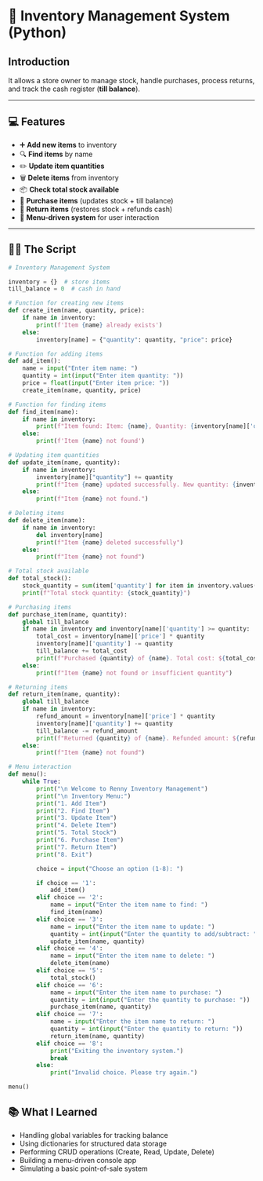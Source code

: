 # 🏪 Inventory Management System (Python)

## Introduction  
It allows a store owner to manage stock, handle purchases, process returns, and track the cash register (**till balance**).  


---

## 💻 Features
- ➕ **Add new items** to inventory  
- 🔍 **Find items** by name  
- ✏️ **Update item quantities**  
- 🗑️ **Delete items** from inventory  
- 📦 **Check total stock available**  
- 🛒 **Purchase items** (updates stock + till balance)  
- 🔄 **Return items** (restores stock + refunds cash)  
- 📜 **Menu-driven system** for user interaction  

---

## 🧑‍💻 The Script
```python
# Inventory Management System

inventory = {}  # store items
till_balance = 0  # cash in hand

# Function for creating new items
def create_item(name, quantity, price):
    if name in inventory:
        print(f'Item {name} already exists')
    else:
        inventory[name] = {"quantity": quantity, "price": price}

# Function for adding items
def add_item():
    name = input("Enter item name: ")
    quantity = int(input("Enter item quantity: "))
    price = float(input("Enter item price: "))
    create_item(name, quantity, price)

# Function for finding items
def find_item(name):
    if name in inventory:
        print(f"Item found: Item: {name}, Quantity: {inventory[name]['quantity']}, Price: {inventory[name]['price']}")
    else:
        print(f'Item {name} not found')

# Updating item quantities
def update_item(name, quantity):
    if name in inventory:
        inventory[name]["quantity"] += quantity
        print(f"Item {name} updated successfully. New quantity: {inventory[name]['quantity']}")
    else:
        print(f"Item {name} not found.")

# Deleting items
def delete_item(name):
    if name in inventory:
        del inventory[name]
        print(f"Item {name} deleted successfully")
    else:
        print(f"Item {name} not found")

# Total stock available
def total_stock():
    stock_quantity = sum(item['quantity'] for item in inventory.values())
    print(f"Total stock quantity: {stock_quantity}")

# Purchasing items
def purchase_item(name, quantity):
    global till_balance
    if name in inventory and inventory[name]['quantity'] >= quantity:
        total_cost = inventory[name]['price'] * quantity
        inventory[name]['quantity'] -= quantity
        till_balance += total_cost
        print(f"Purchased {quantity} of {name}. Total cost: ${total_cost}. Till balance: ${till_balance}")
    else:
        print(f"Item {name} not found or insufficient quantity")

# Returning items
def return_item(name, quantity):
    global till_balance
    if name in inventory:
        refund_amount = inventory[name]['price'] * quantity
        inventory[name]['quantity'] += quantity
        till_balance -= refund_amount
        print(f"Returned {quantity} of {name}. Refunded amount: ${refund_amount}. Till balance: ${till_balance}")
    else:
        print(f"Item {name} not found")

# Menu interaction
def menu():
    while True:
        print("\n Welcome to Renny Inventory Management")
        print("\n Inventory Menu:")
        print("1. Add Item")
        print("2. Find Item")
        print("3. Update Item")
        print("4. Delete Item")
        print("5. Total Stock")
        print("6. Purchase Item")
        print("7. Return Item")
        print("8. Exit")

        choice = input("Choose an option (1-8): ")

        if choice == '1':
            add_item()
        elif choice == '2':
            name = input("Enter the item name to find: ")
            find_item(name)
        elif choice == '3':
            name = input("Enter the item name to update: ")
            quantity = int(input("Enter the quantity to add/subtract: "))
            update_item(name, quantity)
        elif choice == '4':
            name = input("Enter the item name to delete: ")
            delete_item(name)
        elif choice == '5':
            total_stock()
        elif choice == '6':
            name = input("Enter the item name to purchase: ")
            quantity = int(input("Enter the quantity to purchase: "))
            purchase_item(name, quantity)
        elif choice == '7':
            name = input("Enter the item name to return: ")
            quantity = int(input("Enter the quantity to return: "))
            return_item(name, quantity)
        elif choice == '8':
            print("Exiting the inventory system.")
            break
        else:
            print("Invalid choice. Please try again.")

menu()
```
## 📚 What I Learned
* Handling global variables for tracking balance
* Using dictionaries for structured data storage
* Performing CRUD operations (Create, Read, Update, Delete)
* Building a menu-driven console app
* Simulating a basic point-of-sale system

